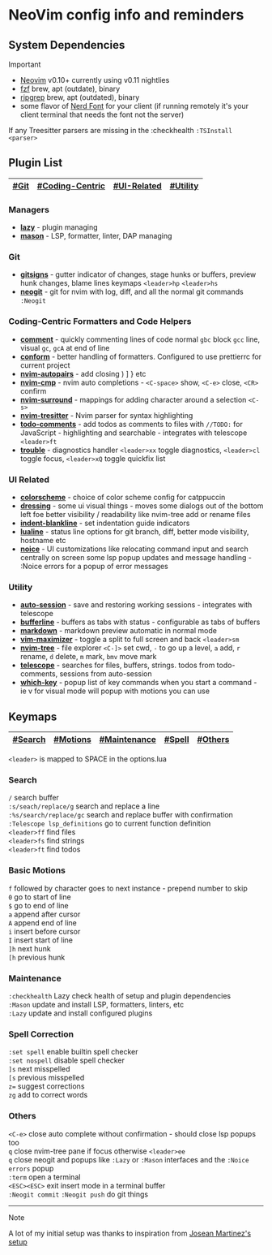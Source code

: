 # NeoVim config info and reminders

## System Dependencies

> [!IMPORTANT]
>
> - [Neovim](https://github.com/neovim/neovim/releases) v0.10+ currently using v0.11 nightlies
> - [fzf](https://github.com/junegunn/fzf/releases) brew, apt (outdate), binary
> - [ripgrep](https://github.com/BurntSushi/ripgrep#installation) brew, apt (outdated), binary
> - some flavor of [Nerd Font](https://www.nerdfonts.com/font-downloads) for your client (if running remotely it's your client terminal that needs the font not the server)
>
> If any Treesitter parsers are missing in the :checkhealth `:TSInstall <parser>`

## Plugin List

| [#Git](#git) | [#Coding-Centric](#coding-centric-formatters-and-code-helpers) | [#UI-Related](#ui-related) | [#Utility](#utility) |
| ------------ | -------------------------------------------------------------- | -------------------------- | -------------------- |

### Managers

- [**lazy**](https://github.com/folke/lazy.nvim) - plugin managing
- [**mason**](https://github.com/williamboman/mason.nvim) - LSP, formatter, linter, DAP managing

### Git

- [**gitsigns**](https://github.com/lewis6991/gitsigns.nvim) - gutter indicator of changes, stage hunks or buffers, preview hunk changes, blame lines keymaps `<leader>hp` `<leader>hs`
- [**neogit**](https://github.com/NeogitOrg/neogit) - git for nvim with log, diff, and all the normal git commands `:Neogit`

### Coding-Centric Formatters and Code Helpers

- [**comment**](https://github.com/numToStr/Comment.nvim) - quickly commenting lines of code normal `gbc` block `gcc` line, visual `gc`, `gcA` at end of line
- [**conform**](https://github.com/stevearc/conform.nvim) - better handling of formatters. Configured to use prettierrc for current project
- [**nvim-autopairs**](https://github.com/windwp/nvim-autopairs) - add closing ) ] } etc
- [**nvim-cmp**](https://github.com/hrsh7th/nvim-cmp) - nvim auto completions - `<C-space>` show, `<C-e>` close, `<CR>` confirm
- [**nvim-surround**](https://github.com/tpope/vim-surround) - mappings for adding character around a selection `<C-s>`
- [**nvim-tresitter**](https://github.com/tree-sitter/tree-sitter) - Nvim parser for syntax highlighting
- [**todo-comments**](https://github.com/folke/todo-comments.nvim) - add todos as comments to files with `//TODO:` for JavaScript - highlighting and searchable - integrates with telescope `<leader>ft`
- [**trouble**](https://github.com/folke/trouble.nvim) - diagnostics handler `<leader>xx` toggle diagnostics, `<leader>cl` toggle focus, `<leader>xQ` toggle quickfix list

### UI Related

- [**colorscheme**](https://github.com/catppuccin/nvim) - choice of color scheme config for catppuccin
- [**dressing**](https://github.com/stevearc/dressing.nvim) - some ui visual things - moves some dialogs out of the bottom left foe better visibility / readability like nvim-tree add or rename files
- [**indent-blankline**](https://github.com/lukas-reineke/indent-blankline.nvim) - set indentation guide indicators
- [**lualine**](https://github.com/nvim-lualine/lualine.nvim) - status line options for git branch, diff, better mode visibility, hostname etc
- [**noice**](https://github.com/folke/noice.nvim) - UI customizations like relocating command input and search centrally on screen some lsp popup updates and message handling - :Noice errors for a popup of error messages

### Utility

- [**auto-session**](https://github.com/rmagatti/auto-session) - save and restoring working sessions - integrates with telescope
- [**bufferline**](https://github.com/akinsho/bufferline.nvim) - buffers as tabs with status - configurable as tabs of buffers
- [**markdown**](https://github.com/MeanderingProgrammer/markdown.nvim) - markdown preview automatic in normal mode
- [**vim-maximizer**](https://github.com/szw/vim-maximizer) - toggle a split to full screen and back `<leader>sm`
- [**nvim-tree**](https://github.com/nvim-tree/nvim-tree.lua) - file explorer `<C-]>` set cwd, `-` to go up a level, `a` add, `r` rename, `d` delete, `m` mark, `bmv` move mark
- [**telescope**](https://github.com/nvim-telescope/telescope.nvim) - searches for files, buffers, strings. todos from todo-comments, sessions from auto-session
- [**which-key**](https://github.com/folke/which-key.nvim) - popup list of key commands when you start a command - ie v for visual mode will popup with motions you can use

## Keymaps

| [#Search](#search) | [#Motions](#basic-motions) | [#Maintenance](#maintenance) | [#Spell](#spell-correction) | [#Others](#others) |
| ------------------ | -------------------------- | ---------------------------- | --------------------------- | ------------------ |

`<leader>` is mapped to SPACE in the options.lua

### Search

`/` search buffer  
`:s/seach/replace/g` search and replace a line  
`:%s/search/replace/gc` search and replace buffer with confirmation  
`:Telescope lsp_definitions` go to current function definition  
`<leader>ff` find files  
`<leader>fs` find strings  
`<leader>ft` find todos

### Basic Motions

`f` followed by character goes to next instance - prepend number to skip  
`0` go to start of line  
`$` go to end of line  
`a` append after cursor  
`A` append end of line  
`i` insert before cursor  
`I` insert start of line  
`]h` next hunk  
`[h` previous hunk

### Maintenance

`:checkhealth` Lazy check health of setup and plugin dependencies  
`:Mason` update and install LSP, formatters, linters, etc  
`:Lazy` update and install configured plugins

### Spell Correction

`:set spell` enable builtin spell checker  
`:set nospell` disable spell checker  
`]s` next misspelled  
`[s` previous misspelled  
`z=` suggest corrections  
`zg` add to correct words

### Others

`<C-e>` close auto complete without confirmation - should close lsp popups too  
`q` close nvim-tree pane if focus otherwise `<leader>ee`  
`q` close neogit and popups like `:Lazy` or `:Mason` interfaces and the `:Noice errors` popup  
`:term` open a terminal  
`<ESC><ESC>` exit insert mode in a terminal buffer  
`:Neogit commit` `:Neogit push` do git things

<hr />

> [!NOTE]  
> A lot of my initial setup was thanks to inspiration from [Josean Martinez's setup](https://www.josean.com/posts/how-to-setup-neovim-2024)
